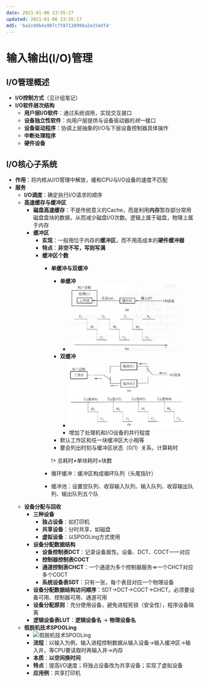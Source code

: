 ```yaml
---
date: 2021-01-06 23:55:17
updated: 2021-01-06 23:55:17
md5: 'ba2c80b4a907c7597138998a2e154df4'
---
```


# 输入输出(I/O)管理

## I/O管理概述

- **I/O控制方式**（见计组笔记）
- **I/O软件层次结构**
    - **用户层I/O软件**：通过系统调用，实现交互接口
    - **设备独立性软件**：向用户层提供与设备驱动器的*统一*接口
    - **设备驱动程序**：协调上层抽象的I/O与下层设备控制器具体操作
    - **中断处理程序**
    - **硬件设备**

## I/O核心子系统

- **作用**：将内核从I/O管理中解放，缓和CPU与I/O设备的速度不匹配
- **服务**
    - **I/O调度**：确定执行I/O请求的顺序
    - **高速缓存与缓冲区**
        - **磁盘高速缓存**：不是传统意义的Cache，而是利用**内存**暂存部分常用磁盘盘块的数据，从而减少磁盘I/O次数。逻辑上属于磁盘，物理上属于内存
        - **缓冲区**
            - **实现**：一般用位于内存的**缓冲区**，而不用高成本的**硬件缓冲器**
            - **特点**：**非空不写，写则写满**
            - **缓冲区个数**
                - **单缓冲与双缓冲**
                    - **单缓冲**
                        - ![单缓冲](pics/45.png)
                    - **双缓冲**
                        - ![双缓冲](pics/46.png)
                        - 增加了处理机和I/O设备的并行程度
                    - 默认工作区和任一块缓冲区大小相等
                    - 要会列出时刻与缓冲区状态（0/1）关系，计算耗时
                    
                    !> 总耗时≠单块耗时×块数
                    
                - 循环缓冲：缓冲区构成循环队列（头尾指针）
                - 缓冲池：设置空队列、收容输入队列、输入队列、收容输出队列、输出队列五个队
    - **设备分配与回收**
        - **三种设备**
            - **独占设备**：如打印机
            - **共享设备**：分时共享，如磁盘
            - **虚拟设备**：以SPOOLing方式使用
        - **设备分配数据结构**
            - **设备控制表DCT**：记录设备属性。设备、DCT、COCT一一对应
            - **控制器控制表COCT**
            - **通道控制表CHCT**：一个通道为多个控制器服务⇒一个CHCT对应多个COCT
            - **系统设备表SDT**：只有一张，每个表目对应一个物理设备
        - **设备分配数据结构访问顺序**：SDT→DCT→COCT→CHCT。必须要设备可用、控制器可用、通道可用
        - **设备分配原则**：充分使用设备，避免进程死锁（安全性），程序设备隔离
        - **逻辑设备表LUT**：**逻辑设备名** → **物理设备名**
    - **假脱机技术SPOOLing**
        - ![假脱机技术SPOOLing](/pics/47.png)
        - **流程**：以输入为例，输入进程控制数据从输入设备→输入缓冲区→输入井，等CPU要读取时再输入井→内存
        - **本质**：**以空间换时间**
        - **特点**：提高I/O速度；将独占设备改为共享设备；实现了虚拟设备
        - **应用例**：共享打印机
